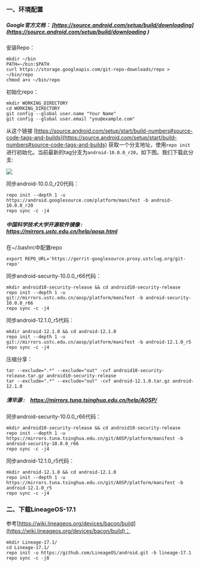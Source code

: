 ### 一、环境配置 

##### Google官方文档： [https://source.android.com/setup/build/downloading](https://source.android.com/setup/build/downloading ) 


安装Repo： 


```
mkdir ~/bin 
PATH=~/bin:$PATH
curl https://storage.googleapis.com/git-repo-downloads/repo > ~/bin/repo
chmod a+x ~/bin/repo
```

初始化repo： 

```
mkdir WORKING_DIRECTORY 
cd WORKING_DIRECTORY
git config --global user.name "Your Name"
git config --global user.email "you@example.com"
```

 从这个链接 [https://source.android.com/setup/start/build-numbers#source-code-tags-and-builds](https://source.android.com/setup/start/build-numbers#source-code-tags-and-builds) 获取一个分支地址，使用``repo init``进行初始化。当前最新的tag分支为``android-10.0.0_r20``，如下图。我们下载此分支: 


![](https://img.vjob.top/imgs/vjob_tags-300x159.png)


同步android-10.0.0_r20代码：
```
repo init --depth 1 -u https://android.googlesource.com/platform/manifest -b android-10.0.0_r20
repo sync -c -j4
```

##### 中国科学技术大学开源软件镜像 : <https://mirrors.ustc.edu.cn/help/aosp.html>
在~/.bashrc中配置repo
```
export REPO_URL='https://gerrit-googlesource.proxy.ustclug.org/git-repo'
```

同步android-security-10.0.0_r66代码：
```
mkdir android10-security-release && cd android10-security-release
repo init --depth 1 -u git://mirrors.ustc.edu.cn/aosp/platform/manifest -b android-security-10.0.0_r66
repo sync -c -j4
```

同步android-12.1.0_r5代码：
```
mkdir android-12.1.0 && cd android-12.1.0
repo init --depth 1 -u git://mirrors.ustc.edu.cn/aosp/platform/manifest -b android-12.1.0_r5
repo sync -c -j4
```

压缩分享：
```
tar --exclude=".*" --exclude="out" -cvf android10-security-release.tar.gz android10-security-release
tar --exclude=".*" --exclude="out" -cvf android-12.1.0.tar.gz android-12.1.0
```

##### 清华源 :　<https://mirrors.tuna.tsinghua.edu.cn/help/AOSP/>

同步android-security-10.0.0_r66代码：
```
mkdir android10-security-release && cd android10-security-release
repo init --depth 1 -u https://mirrors.tuna.tsinghua.edu.cn/git/AOSP/platform/manifest -b android-security-10.0.0_r66
repo sync -c -j4
```

同步android-12.1.0_r5代码：
```
mkdir android-12.1.0 && cd android-12.1.0
repo init --depth 1 -u https://mirrors.tuna.tsinghua.edu.cn/git/AOSP/platform/manifest -b android-12.1.0_r5
repo sync -c -j4
```


### 二、下载LineageOS-17.1


参考[https://wiki.lineageos.org/devices/bacon/build](https://wiki.lineageos.org/devices/bacon/build)：

```
mkdir Lineage-17.1/
cd Lineage-17.1/
repo init -u https://github.com/LineageOS/android.git -b lineage-17.1
repo sync -c -j8
```

